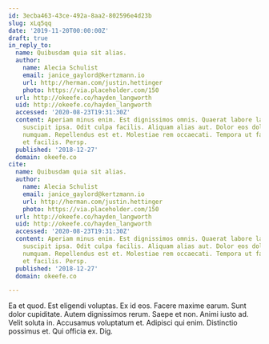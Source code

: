 ```yaml
---
id: 3ecba463-43ce-492a-8aa2-802596e4d23b
slug: xLq5qq
date: '2019-11-20T00:00:00Z'
draft: true
in_reply_to:
  name: Quibusdam quia sit alias.
  author:
    name: Alecia Schulist
    email: janice_gaylord@kertzmann.io
    url: http://herman.com/justin.hettinger
    photo: https://via.placeholder.com/150
  url: http://okeefe.co/hayden_langworth
  uid: http://okeefe.co/hayden_langworth
  accessed: '2020-08-23T19:31:30Z'
  content: Aperiam minus enim. Est dignissimos omnis. Quaerat labore laborum. Enim
    suscipit ipsa. Odit culpa facilis. Aliquam alias aut. Dolor eos dolorum. Et nulla
    numquam. Repellendus est et. Molestiae rem occaecati. Tempora ut facilis. Aut
    et facilis. Persp.
  published: '2018-12-27'
  domain: okeefe.co
cite:
  name: Quibusdam quia sit alias.
  author:
    name: Alecia Schulist
    email: janice_gaylord@kertzmann.io
    url: http://herman.com/justin.hettinger
    photo: https://via.placeholder.com/150
  url: http://okeefe.co/hayden_langworth
  uid: http://okeefe.co/hayden_langworth
  accessed: '2020-08-23T19:31:30Z'
  content: Aperiam minus enim. Est dignissimos omnis. Quaerat labore laborum. Enim
    suscipit ipsa. Odit culpa facilis. Aliquam alias aut. Dolor eos dolorum. Et nulla
    numquam. Repellendus est et. Molestiae rem occaecati. Tempora ut facilis. Aut
    et facilis. Persp.
  published: '2018-12-27'
  domain: okeefe.co

---
```


Ea et quod. Est eligendi voluptas. Ex id eos. Facere maxime earum. Sunt dolor cupiditate. Autem dignissimos rerum. Saepe et non. Animi iusto ad. Velit soluta in. Accusamus voluptatum et. Adipisci qui enim. Distinctio possimus et. Qui officia ex. Dig.
